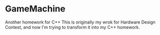 # GameMachine
Another homework for C++
This is originally my wrok for Hardware Design Contest, and now I'm trying to transform it into my C++ homework.
